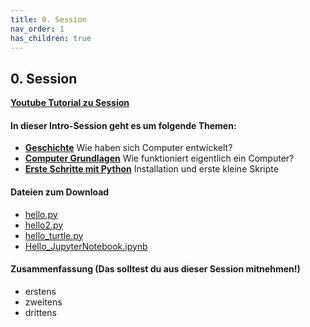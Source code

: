 ```yaml
---
title: 0. Session
nav_order: 1
has_children: true
---
```


## 0. Session

[**Youtube Tutorial zu Session**](https://youtu.be/lrL5yVR3ZdA)

#### In dieser Intro-Session geht es um folgende Themen:

* [**Geschichte**](./geschichte.md) Wie haben sich Computer entwickelt?
* [**Computer Grundlagen**](./computer_grundlagen.md) Wie funktioniert eigentlich ein Computer?
* [**Erste Schritte mit Python**](./python_installation.md) Installation und erste kleine Skripte

#### Dateien zum Download
* [hello.py](./crashkurs/hello.py)
* [hello2.py](./crashkurs/hello2.py)
* [hello_turtle.py](./crashkurs/hello_turtle.py)
* [Hello_JupyterNotebook.ipynb](./crashkurs/Hello_JupyterNotebook.ipynb)


#### Zusammenfassung (Das solltest du aus dieser Session mitnehmen!)

* erstens
* zweitens
* drittens
